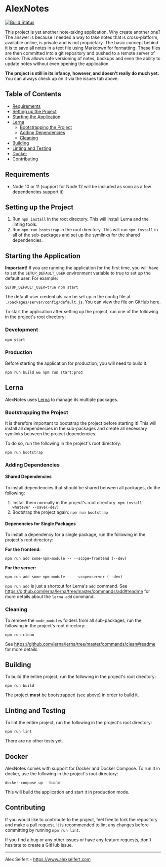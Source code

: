 # AlexNotes

[![Build Status](https://travis-ci.org/eiskalteschatten/AlexNotes.svg?branch=master)](https://travis-ci.org/eiskalteschatten/AlexNotes)


This project is yet another note-taking application. Why create another one? The answer is because I needed a way to take notes that is cross-platform, available online, is private and is not proprietary. The basic concept behind it is to save all notes in a text file using Markdown for formatting. These files are then committed into a git repository and pushed to a remote server of choice. This allows safe versioning of notes, backups and even the ability to update notes without even opening the application.

**The project is still in its infancy, however, and doesn't really do much yet.** You can always check up on it via the issues tab above.


## Table of Contents

- <a href="#requirements">Requirements</a>
- <a href="#setting-up-the-project">Setting up the Project</a>
- <a href="#starting-the-application">Starting the Application</a>
- <a href="#lerna">Lerna</a>
    - <a href="#bootstrapping-the-project">Bootstrapping the Project</a>
    - <a href="#adding-dependencies">Adding Dependencies</a>
    - <a href="#cleaning">Cleaning</a>
- <a href="#building">Building</a>
- <a href="#linting-and-testing">Linting and Testing</a>
- <a href="#docker">Docker</a>
- <a href="#contributing">Contributing</a>


## Requirements

- Node 10 or 11 (support for Node 12 will be included as soon as a few dependencies support it)


## Setting up the Project

1. Run `npm install` in the root directory. This will install Lerna and the linting tools.
2. Run `npm run bootstrap` in the root directory. This will run `npm install` in all of the sub-packages and set up the symlinks for the shared dependencies.


## Starting the Application

**Important!** If you are running the application for the first time, you will have to set the `SETUP_DEFAULT_USER` environment variable to true to set up the default user. For example:

```
SETUP_DEFAULT_USER=true npm start
```

The default user credentials can be set up in the config file at `./packages/server/config/default.js`. You can view the file on GitHub [here](https://github.com/eiskalteschatten/AlexNotes/blob/master/packages/server/config/default.js).

To start the application after setting up the project, run one of the following in the project's root directory:

### Development

```
npm start
```


### Production

Before starting the application for production, you will need to build it.

```
npm run build && npm run start:prod
```


## Lerna

AlexNotes uses [Lerna](https://github.com/lerna/lerna) to manage its multiple packages.

### Bootstrapping the Project

It is therefore important to bootstrap the project before starting it! This will install all dependencies in the sub-packages and create all necessary symlinks between the project dependencies.

To do so, run the following in the project's root directory:

```
npm run bootstrap
```

### Adding Dependencies

#### Shared Dependencies

To install dependencies that should be shared between all packages, do the following:

1. Install them normally in the project's root directory: `npm install whatever --save(-dev)`
2. Bootstrap the project again: `npm run bootstrap`

#### Depenencies for Single Packages

To install a dependency for a single package, run the following in the project's root directory:

**For the frontend:**
```
npm run add some-npm-module -- --scope=frontend (--dev)
```
**For the server:**
```
npm run add some-npm-module -- --scope=server (--dev)
```

`npm run add` is just a shortcut for Lerna's `add` command. See https://github.com/lerna/lerna/tree/master/commands/add#readme for more details about the `lerna add` command.

### Cleaning

To remove the `node_modules` folders from all sub-packages, run the following in the project's root directory:

```
npm run clean
```

See https://github.com/lerna/lerna/tree/master/commands/clean#readme for more details.


## Building

To build the entire project, run the following in the project's root directory:

```
npm run build
```

The project **must** be bootstrapped (see above) in order to build it.


## Linting and Testing

To lint the entire project, run the following in the project's root directory:

```
npm run lint
```

There are no other tests yet.


## Docker

AlexNotes comes with support for Docker and Docker Compose. To run it in docker, use the following in the project's root directory:

```
docker-compose up --build
```

This will build the application and start it in production mode.


## Contributing

If you would like to contribute to the project, feel free to fork the repository and make a pull request. It is recommended to lint any changes before committing by running `npm run lint`.

If you find a bug or any other issues or have any feature requests, don't hesitate to create a GitHub issue.

---

Alex Seifert - https://www.alexseifert.com
